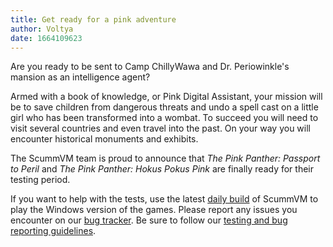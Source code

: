 ```yaml
---
title: Get ready for a pink adventure
author: Voltya
date: 1664109623
---
```


Are you ready to be sent to Camp ChillyWawa and Dr. Periowinkle's mansion as an intelligence agent?

Armed with a book of knowledge, or Pink Digital Assistant, your mission will be to save children from dangerous threats and undo a spell cast on a little girl who has been transformed into a wombat. To succeed you will need to visit several countries and even travel into the past. On your way you will encounter historical monuments and exhibits.

The ScummVM team is proud to announce that _The Pink Panther: Passport to Peril_ and _The Pink Panther: Hokus Pokus Pink_ are finally ready for their testing period.

If you want to help with the tests, use the latest [daily build](https://www.scummvm.org/downloads/#daily) of ScummVM to play the Windows version of the games. Please report any issues you encounter on our [bug tracker](https://bugs.scummvm.org/). Be sure to follow our [testing and bug reporting guidelines](http://wiki.scummvm.org/index.php/Release_Testing).
